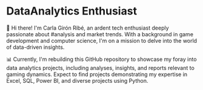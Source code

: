 # DataAnalytics Enthusiast


👋 Hi there! I'm Carla Girón Ribé, an ardent tech enthusiast deeply passionate about #analysis and market trends. With a background in game development and computer science, I'm on a mission to delve into the world of data-driven insights.

📊 Currently, I'm rebuilding this GitHub repository to showcase my foray into data analytics projects, including analyses, insights, and reports relevant to gaming dynamics. Expect to find projects demonstrating my expertise in Excel, SQL, Power BI, and diverse projects using Python.
